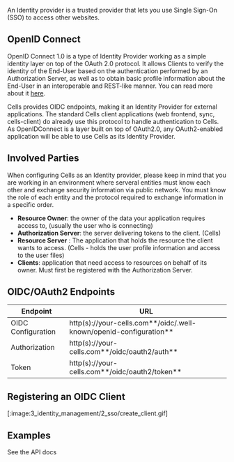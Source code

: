 An Identity provider is a trusted provider that lets you use Single Sign-On (SSO) to access other websites.

## OpenID Connect

OpenID Connect 1.0 is a type of Identity Provider working as a simple identity layer on top of the OAuth 2.0 protocol. It allows Clients to verify the identity of the End-User based on the authentication performed by an Authorization Server, as well as to obtain basic profile information about the End-User in an interoperable and REST-like manner. You can read more about it [here](https://openid.net/connect/).

Cells provides OIDC endpoints, making it an Identity Provider for external applications. The standard Cells client applications (web frontend, sync, cells-client) do already use this protocol to handle authentication to Cells. As OpenIDConnect is a layer built on top of OAuth2.0, any OAuth2-enabled application will be able to use Cells as its Identity Provider.

## Involved Parties

When configuring Cells as an Identity provider, please keep in mind that you are working in an environment where serveral entities must know each other and exchange security information via public network. You must know the role of each entity and the protocol required to exchange information in a specific order. 

- **Resource Owner**: the owner of the data your application requires access to, (usually the user who is connecting)
- **Authorization Server**: the server delivering tokens to the client. (Cells)
- **Resource Server** : The application that holds the resource the client wants to access. (Cells - holds the user profile information and access to the user files)
- **Clients**: application that need access to resources on behalf of its owner. Must first be registered with the Authorization Server.

## OIDC/OAuth2 Endpoints

| Endpoint           | URL                                                                |
| -----------------  | ------------------------------------------------------------------ |
| OIDC Configuration | http(s)://your-cells.com**/oidc/.well-known/openid-configuration** |
| Authorization      | http(s)://your-cells.com**/oidc/oauth2/auth**                      |
| Token              | http(s)://your-cells.com**/oidc/oauth2/token**                     |

## Registering an OIDC Client 

[:image:3_identity_management/2_sso/create_client.gif]

## Examples

See the API docs